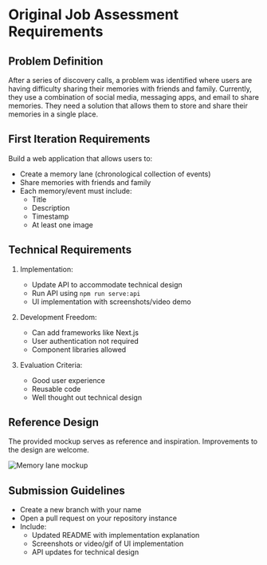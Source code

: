 # Original Job Assessment Requirements

## Problem Definition

After a series of discovery calls, a problem was identified where users are having difficulty sharing their memories with friends and family. Currently, they use a combination of social media, messaging apps, and email to share memories. They need a solution that allows them to store and share their memories in a single place.

## First Iteration Requirements

Build a web application that allows users to:

- Create a memory lane (chronological collection of events)
- Share memories with friends and family
- Each memory/event must include:
  - Title
  - Description
  - Timestamp
  - At least one image

## Technical Requirements

1. Implementation:

   - Update API to accommodate technical design
   - Run API using `npm run serve:api`
   - UI implementation with screenshots/video demo

2. Development Freedom:

   - Can add frameworks like Next.js
   - User authentication not required
   - Component libraries allowed

3. Evaluation Criteria:
   - Good user experience
   - Reusable code
   - Well thought out technical design

## Reference Design

The provided mockup serves as reference and inspiration. Improvements to the design are welcome.

![Memory lane mockup](../memory_lane.png)

## Submission Guidelines

- Create a new branch with your name
- Open a pull request on your repository instance
- Include:
  - Updated README with implementation explanation
  - Screenshots or video/gif of UI implementation
  - API updates for technical design
